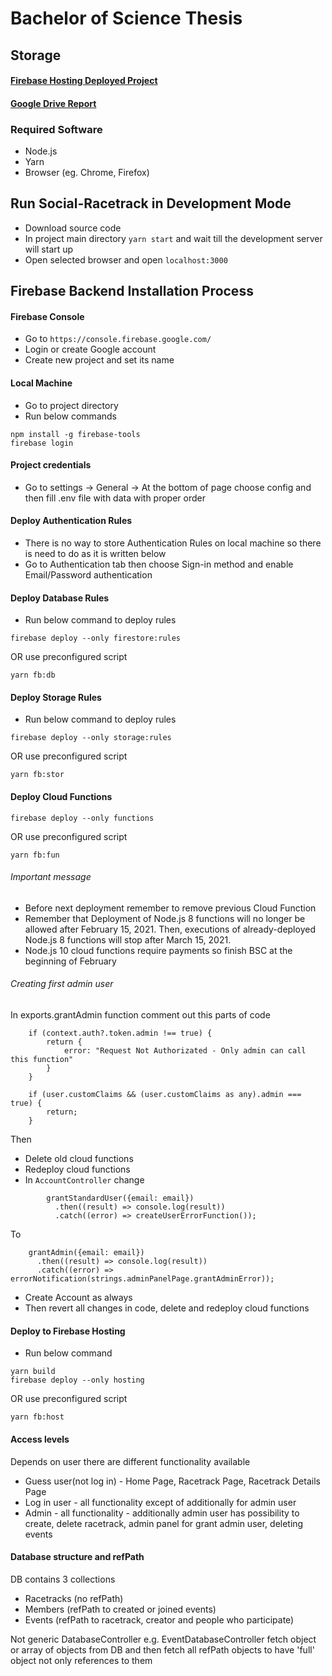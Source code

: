 # Bachelor of Science Thesis

## Storage
#### [Firebase Hosting Deployed Project](https://social-racetrack.web.app/)
#### [Google Drive Report](https://drive.google.com/open?id=1QU418ihDzM2fBo6UxbA8GqxavGlbpZGK)

### Required Software
* Node.js
* Yarn 
* Browser (eg. Chrome, Firefox)

## Run Social-Racetrack in Development Mode
* Download source code
* In project main directory `yarn start` and wait till the development server will start up
* Open selected browser and open `localhost:3000`

## Firebase Backend Installation Process

#### Firebase Console 
* Go to `https://console.firebase.google.com/`
* Login or create Google account
* Create new project and set its name

#### Local Machine
* Go to project directory 
* Run below commands
```
npm install -g firebase-tools
firebase login
``` 

#### Project credentials 
* Go to settings -> General -> At the bottom of page choose config and then fill .env file 
with data with proper order

#### Deploy Authentication Rules
* There is no way to store Authentication Rules on local machine so there is need to do as it is written below
* Go to Authentication tab then choose Sign-in method and enable Email/Password authentication

#### Deploy Database Rules
* Run below command to deploy rules
```
firebase deploy --only firestore:rules
```
OR use preconfigured script
```
yarn fb:db
```

#### Deploy Storage Rules
* Run below command to deploy rules
```
firebase deploy --only storage:rules
```
OR use preconfigured script
```
yarn fb:stor
```

#### Deploy Cloud Functions
```
firebase deploy --only functions
```
OR use preconfigured script
```
yarn fb:fun
```

###### Important message
* Before next deployment remember to remove previous Cloud Function
* Remember that Deployment of Node.js 8 functions will no longer be allowed after 
February 15, 2021. Then, executions of already-deployed Node.js 8 functions 
will stop after March 15, 2021.
* Node.js 10 cloud functions require payments so finish BSC at the beginning of February

###### Creating first admin user
In exports.grantAdmin function comment out this parts of code
```
    if (context.auth?.token.admin !== true) {
        return {
            error: "Request Not Authorizated - Only admin can call this function"
        }
    }
```
```
    if (user.customClaims && (user.customClaims as any).admin === true) {
        return;
    }
```
Then 
* Delete old cloud functions
* Redeploy cloud functions
* In `AccountController` change
```
        grantStandardUser({email: email})
          .then((result) => console.log(result))
          .catch((error) => createUserErrorFunction());
```
To
```
    grantAdmin({email: email})
      .then((result) => console.log(result))
      .catch((error) => errorNotification(strings.adminPanelPage.grantAdminError));
```
* Create Account as always
* Then revert all changes in code, delete and redeploy cloud functions

#### Deploy to Firebase Hosting
* Run below command
```
yarn build
firebase deploy --only hosting
```
OR use preconfigured script
```
yarn fb:host
```

#### Access levels
Depends on user there are different functionality available
* Guess user(not log in) - Home Page, Racetrack Page, Racetrack Details Page
* Log in user - all functionality except of additionally for admin user
* Admin - all functionality - additionally admin user has possibility 
to create, delete racetrack, admin panel for grant admin user, deleting events

#### Database structure and refPath
DB contains 3 collections
* Racetracks (no refPath)
* Members (refPath to created or joined events)
* Events (refPath to racetrack, creator and people who participate)

Not generic DatabaseController e.g. EventDatabaseController fetch object 
or array of objects from DB and then fetch all refPath objects to have 'full' object
not only references to them 
